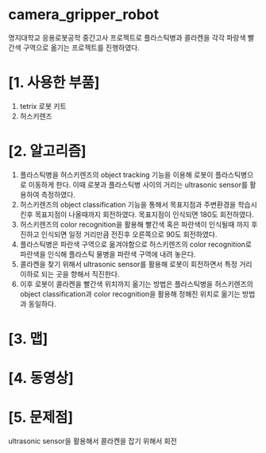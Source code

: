 # camera_gripper_robot

명지대학교 응용로봇공학 중간고사 프로젝트로 플라스틱병과 콜라켄을 각각 파랑색 빨간색 구역으로 옮기는 프로젝트를 진행하였다.

# [1. 사용한 부품]
1. tetrix 로봇 키트
2. 허스키렌즈


# [2. 알고리즘]
1. 플라스틱병을 허스키렌즈의 object tracking 기능을 이용해 로봇이 플라스틱병으로 이동하게 한다. 이때 로봇과 플라스틱병 사이의 거리는 ultrasonic sensor를 활용하여 측정하였다.
2. 허스키렌즈의 object classification 기능을 통해서 목표지점과 주변환경을 학습시킨후 목표지점이 나올때까지 회전하였다. 목표지점이 인식되면 180도 회전하였다.
3. 허스키렌즈의 color recognition을 활용해 빨간색 혹은 파란색이 인식될때 까지 후진하고 인식되면 일정 거리만큼 전진후 오른쪽으로 90도 회전하였다.
4. 플라스틱병은 파란색 구역으로 옮겨야함으로 허스키렌즈의 color recognition로 파란색을 인식해 플라스틱 물병을 파란색 구역에 내려 놓은다.
5. 콜라켄을 찾기 위해서 ultrasonic sensor를 활용해 로봇이 회전하면서 특정 거리 이하로 되는 곳을 향해서 직진한다. 
6. 이후 로봇이 콜라켄을 빨간색 위치까지 옮기는 방법은 플라스틱병을 허스키렌즈의 object classification과 color recognition을 활용해 정해진 위치로 옮기는 방법과 동일하다.

# [3. 맵]
# [4. 동영상]
# [5. 문제점]
ultrasonic sensor을 활용해서 콜라켄을 잡기 위해서 회전
